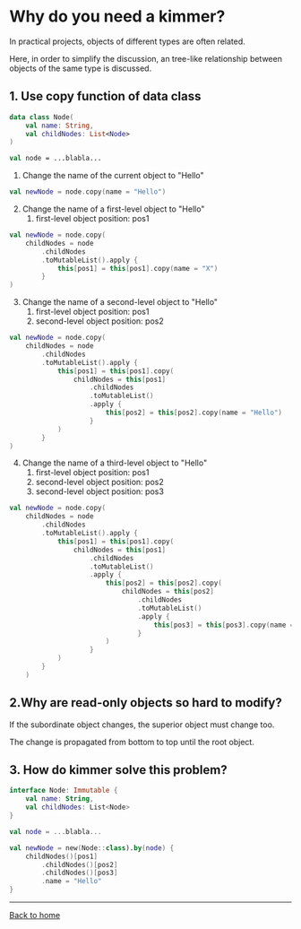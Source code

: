 # Why do you need a kimmer?

In practical projects, objects of different types are often related. 

Here, in order to simplify the discussion, an tree-like relationship between objects of the same type is discussed.

## 1. Use copy function of data class

```kt
data class Node(
    val name: String,
    val childNodes: List<Node>
)

val node = ...blabla...
```

1. Change the name of the current object to "Hello"
```kt
val newNode = node.copy(name = "Hello")
```

2. Change the name of a first-level object to "Hello"
   1. first-level object position: pos1
```kt
val newNode = node.copy(
    childNodes = node
        .childNodes
        .toMutableList().apply {
            this[pos1] = this[pos1].copy(name = "X")
        }
)
```

3. Change the name of a second-level object to "Hello"
   1. first-level object position: pos1
   2. second-level object position: pos2
```kt
val newNode = node.copy(
    childNodes = node
        .childNodes
        .toMutableList().apply {
            this[pos1] = this[pos1].copy(
                childNodes = this[pos1]
                    .childNodes
                    .toMutableList()
                    .apply {
                        this[pos2] = this[pos2].copy(name = "Hello")
                    }
            )
        }
)
```

4. Change the name of a third-level object to "Hello"
   1. first-level object position: pos1
   2. second-level object position: pos2
   3. second-level object position: pos3
```kt
val newNode = node.copy(
    childNodes = node
        .childNodes
        .toMutableList().apply {
            this[pos1] = this[pos1].copy(
                childNodes = this[pos1]
                    .childNodes
                    .toMutableList()
                    .apply {
                        this[pos2] = this[pos2].copy(
                            childNodes = this[pos2]
                                .childNodes
                                .toMutableList()
                                .apply {
                                    this[pos3] = this[pos3].copy(name = "Hello")
                                }
                        )
                    }
            )
        }
    )
```

## 2.Why are read-only objects so hard to modify?

If the subordinate object changes, the superior object must change too. 

The change is propagated from bottom to top until the root object.

## 3. How do kimmer solve this problem?

```kt
interface Node: Immutable {
    val name: String,
    val childNodes: List<Node>
}

val node = ...blabla...

val newNode = new(Node::class).by(node) {
    childNodes()[pos1]
        .childNodes()[pos2]
        .childNodes()[pos3]
        .name = "Hello"
}
```
-----

[Back to home](https://github.com/babyfish-ct/kimmer)
